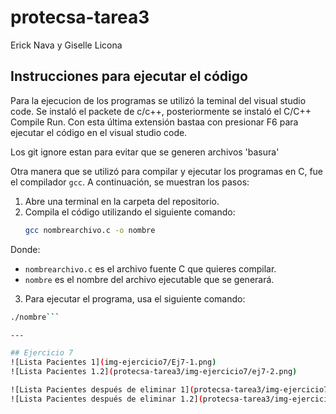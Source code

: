 # protecsa-tarea3
Erick Nava y Giselle Licona

## Instrucciones para ejecutar el código

Para la ejecucion de los programas se utilizó la teminal del visual studio code. Se instaló
el packete de c/c++, posteriormente se instaló el C/C++ Compile Run. Con esta última extensión 
bastaa con presionar F6 para ejecutar el código en el visual studio code.

Los git ignore estan para evitar que se generen archivos 'basura'

Otra manera que se utilizó para compilar y ejecutar los programas en C, fue el compilador `gcc`. A continuación, se muestran los pasos:

1. Abre una terminal en la carpeta del repositorio.
2. Compila el código utilizando el siguiente comando:
   ```bash
   gcc nombrearchivo.c -o nombre
Donde:

- `nombrearchivo.c` es el archivo fuente C que quieres compilar.
- `nombre` es el nombre del archivo ejecutable que se generará.

3. Para ejecutar el programa, usa el siguiente comando:

```bash
./nombre```

---

## Ejercicio 7
![Lista Pacientes 1](img-ejercicio7/Ej7-1.png)
![Lista Pacientes 1.2](protecsa-tarea3/img-ejercicio7/ej7-2.png)

![Lista Pacientes después de eliminar 1](protecsa-tarea3/img-ejercicio7/ej7-3.png)
![Lista Pacientes después de eliminar 1.2](protecsa-tarea3/img-ejercicio7/ej7-4.png)




